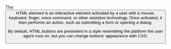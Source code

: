 The <button> HTML element is an interactive element activated by a user with a mouse, keyboard, finger, voice command, or other assistive technology. Once activated, it then performs an action, such as submitting a form or opening a dialog.

By default, HTML buttons are presented in a style resembling the platform the user agent runs on, but you can change buttons' appearance with CSS.

